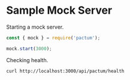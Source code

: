 <!-- # Mock Server

A simulator for HTTP based endpoints.

<v-clicks>

- 🎚 Flexible API
- 🔥 Simulate Faults
- 🎮 Remote Controlled
- 🌪️ Powerful Matchers

</v-clicks> -->


# Sample Mock Server

<v-clicks>

Starting a mock server.

```js {all|1|3|all}
const { mock } = require('pactum');

mock.start(3000);
```

Checking health.

```shell
curl http://localhost:3000/api/pactum/health
```

</v-clicks>